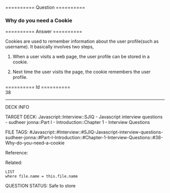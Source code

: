 ========== Question ==========  

### Why do you need a Cookie  

========== Answer ==========  

Cookies are used to remember information about the user profile(such as username). It basically involves two steps,

1. When a user visits a web page, the user profile can be stored in a cookie.

2. Next time the user visits the page, the cookie remembers the user profile.

========== Id ==========  
38

---

DECK INFO

TARGET DECK: Javascript::Interview::SJIQ - Javascript interview questions - sudheer jonna::Part I - Introduction::Chapter 1 - Interview Questions

FILE TAGS: #Javascript::#Interview::#SJIQ-Javascript-interview-questions-sudheer-jonna::#Part-I-Introduction::#Chapter-1-Interview-Questions::#38-Why-do-you-need-a-cookie

Reference:

Related:

```dataview
LIST
where file.name = this.file.name
```

QUESTION STATUS: Safe to store
